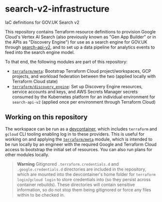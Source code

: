 # search-v2-infrastructure
IaC definitions for GOV.UK Search v2

This repository contains Terraform resource definitions to provision Google Cloud's Vertex AI Search
(also previously known as "Gen App Builder" or in the APIs as "Discovery Engine") for use as a
search engine for GOV.UK through [search-api-v2](https://github.com/alphagov/search-api-v2), and to
set up a data pipeline for analytics events to feed into the search engine model.

To that end, the following modules are part of this repository:
- [`terraform/meta`](terraform/meta/): Bootstrap Terraform Cloud project/workspaces, GCP projects,
  and workload federation between the two (applied locally with Terraform Cloud state)
- [`terraform/discovery_engine`](terraform/discovery_engine/): Set up Discovery Engine resources,
  service accounts and keys, and AWS Secrets Manager secrets consumed by the Kubernetes platform for
  an individual environment for `search-api-v2` (applied once per environment through Terraform
  Cloud)

## Working on this repository
The workspace can be run as a [devcontainer](https://containers.dev/), which includes `terraform`
and `gcloud` CLI tooling enabling log in to these providers. This is useful for working on and
applying the [`terraform/meta`](terraform/meta/) module, which is intended to be run locally by an
engineer with the required Google and Terraform Cloud access to bootstrap the initial set of
resources. You can also run plans for other modules locally.

> **Warning**
> Gitignored `.terraform.credentials.d` and `.google.credentials.d` directories are included in the
> repository, which are mounted into the devcontainer's home folder for `terraform login`/`gcloud
> login` to store credentials into (so they persist across container rebuilds). These directories
> will contain sensitive information, so do not stop them being gitignored or force any files within
> to be checked in.
